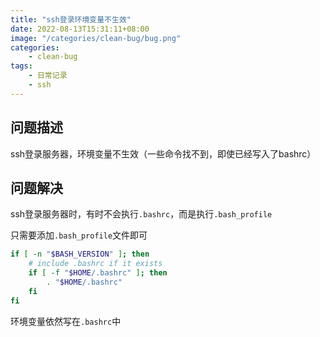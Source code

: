 ```yaml
---
title: "ssh登录环境变量不生效"
date: 2022-08-13T15:31:11+08:00
image: "/categories/clean-bug/bug.png"
categories:
    - clean-bug
tags:
    - 日常记录
    - ssh
---
```

## 问题描述
ssh登录服务器，环境变量不生效（一些命令找不到，即使已经写入了bashrc）

## 问题解决
ssh登录服务器时，有时不会执行`.bashrc`，而是执行`.bash_profile`

只需要添加`.bash_profile`文件即可
```bash
if [ -n "$BASH_VERSION" ]; then
    # include .bashrc if it exists
    if [ -f "$HOME/.bashrc" ]; then
        . "$HOME/.bashrc"
    fi
fi
```
环境变量依然写在`.bashrc`中
